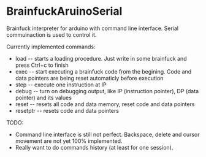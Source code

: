 # BrainfuckAruinoSerial
Brainfuck interpreter for arduino with command line interface. Serial commuinaction is used to control it.

Currently implemented commands:
 * load -- starts a loading procedure. Just write in some brainfuck and press Ctrl+c to finish
 * exec -- start executing a brainfuck code from the begining. Code and data pointers are being reset automaticly before execution
 * step -- execute one instruction at IP
 * debug -- turn on debugging output, like IP (instruction pointer), DP (data pointer) and its values
 * reset -- resets all code and data memory, reset code and data pointers
 * resetptr -- resets code and data pointers
 

TODO:
 * Command line interface is still not perfect. Backspace, delete and cursor movement are not yet 100% implemented.
 * Really want to do commands history (at least for one session).
